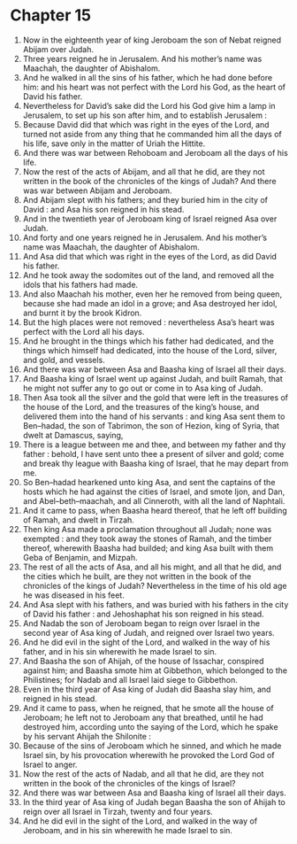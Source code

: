 # Chapter 15

1. Now in the eighteenth year of king Jeroboam the son of Nebat reigned Abijam over Judah.
2. Three years reigned he in Jerusalem. And his mother’s name was Maachah, the daughter of Abishalom.
3. And he walked in all the sins of his father, which he had done before him: and his heart was not perfect with the Lord his God, as the heart of David his father.
4. Nevertheless for David’s sake did the Lord his God give him a lamp in Jerusalem, to set up his son after him, and to establish Jerusalem :
5. Because David did that which was right in the eyes of the Lord, and turned not aside from any thing that he commanded him all the days of his life, save only in the matter of Uriah the Hittite.
6. And there was war between Rehoboam and Jeroboam all the days of his life.
7. Now the rest of the acts of Abijam, and all that he did, are they not written in the book of the chronicles of the kings of Judah? And there was war between Abijam and Jeroboam.
8. And Abijam slept with his fathers; and they buried him in the city of David : and Asa his son reigned in his stead.
9. And in the twentieth year of Jeroboam king of Israel reigned Asa over Judah.
10. And forty and one years reigned he in Jerusalem. And his mother’s name was Maachah, the daughter of Abishalom.
11. And Asa did that which was right in the eyes of the Lord, as did David his father.
12. And he took away the sodomites out of the land, and removed all the idols that his fathers had made.
13. And also Maachah his mother, even her he removed from being queen, because she had made an idol in a grove; and Asa destroyed her idol, and burnt it by the brook Kidron.
14. But the high places were not removed : nevertheless Asa’s heart was perfect with the Lord all his days.
15. And he brought in the things which his father had dedicated, and the things which himself had dedicated, into the house of the Lord, silver, and gold, and vessels.
16. And there was war between Asa and Baasha king of Israel all their days.
17. And Baasha king of Israel went up against Judah, and built Ramah, that he might not suffer any to go out or come in to Asa king of Judah.
18. Then Asa took all the silver and the gold that were left in the treasures of the house of the Lord, and the treasures of the king’s house, and delivered them into the hand of his servants : and king Asa sent them to Ben–hadad, the son of Tabrimon, the son of Hezion, king of Syria, that dwelt at Damascus, saying,
19. There is a league between me and thee, and between my father and thy father : behold, I have sent unto thee a present of silver and gold; come and break thy league with Baasha king of Israel, that he may depart from me.
20. So Ben–hadad hearkened unto king Asa, and sent the captains of the hosts which he had against the cities of Israel, and smote Ijon, and Dan, and Abel–beth–maachah, and all Cinneroth, with all the land of Naphtali.
21. And it came to pass, when Baasha heard thereof, that he left off building of Ramah, and dwelt in Tirzah.
22. Then king Asa made a proclamation throughout all Judah; none was exempted : and they took away the stones of Ramah, and the timber thereof, wherewith Baasha had builded; and king Asa built with them Geba of Benjamin, and Mizpah.
23. The rest of all the acts of Asa, and all his might, and all that he did, and the cities which he built, are they not written in the book of the chronicles of the kings of Judah? Nevertheless in the time of his old age he was diseased in his feet.
24. And Asa slept with his fathers, and was buried with his fathers in the city of David his father : and Jehoshaphat his son reigned in his stead.
25. And Nadab the son of Jeroboam began to reign over Israel in the second year of Asa king of Judah, and reigned over Israel two years.
26. And he did evil in the sight of the Lord, and walked in the way of his father, and in his sin wherewith he made Israel to sin.
27. And Baasha the son of Ahijah, of the house of Issachar, conspired against him; and Baasha smote him at Gibbethon, which belonged to the Philistines; for Nadab and all Israel laid siege to Gibbethon.
28. Even in the third year of Asa king of Judah did Baasha slay him, and reigned in his stead.
29. And it came to pass, when he reigned, that he smote all the house of Jeroboam; he left not to Jeroboam any that breathed, until he had destroyed him, according unto the saying of the Lord, which he spake by his servant Ahijah the Shilonite :
30. Because of the sins of Jeroboam which he sinned, and which he made Israel sin, by his provocation wherewith he provoked the Lord God of Israel to anger.
31. Now the rest of the acts of Nadab, and all that he did, are they not written in the book of the chronicles of the kings of Israel?
32. And there was war between Asa and Baasha king of Israel all their days.
33. In the third year of Asa king of Judah began Baasha the son of Ahijah to reign over all Israel in Tirzah, twenty and four years.
34. And he did evil in the sight of the Lord, and walked in the way of Jeroboam, and in his sin wherewith he made Israel to sin.

